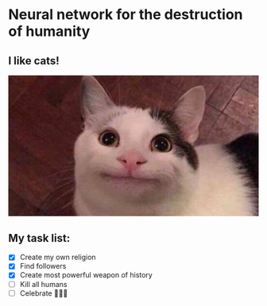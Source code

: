 # Neural network for the destruction of humanity

## I like cats!
![cat](cat.jpg)

## My task list:
 - [x] Create my own religion
 - [x] Find followers
 - [x] Create most powerful weapon of history
 - [ ] Kill all humans
 - [ ] Celebrate :tada::tada::tada:
